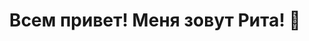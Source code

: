 <div class="container">
  <style>
    .container {
      display: flex;
      flex-direction: column;
      align-items: center;
      justify-content: center;
    }
  </style>
  <h1 class="title">Всем привет! Меня зовут Рита! 💖</h1>
</div>

